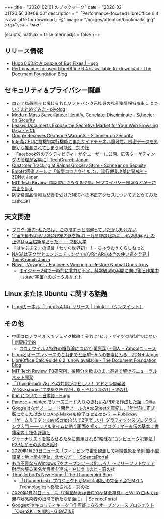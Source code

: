 +++
title = "2020-02-01 のブックマーク"
date =  "2020-02-01T20:56:33+09:00"
description = "「Performance-focused LibreOffice 6.4 is available for download」他"
image = "/images/attention/bookmarks.jpg"
pageType = "text"

[scripts]
  mathjax = false
  mermaidjs = false
+++

## リリース情報

- [Hugo 0.63.2: A couple of Bug Fixes | Hugo](https://gohugo.io/news/0.63.2-relnotes/)
- [Performance-focused LibreOffice 6.4 is available for download - The Document Foundation Blog](https://blog.documentfoundation.org/blog/2020/01/29/libreoffice-6-4/)

## セキュリティ＆プライバシー関連

- [ロシア職員関与と報じられたソフトバンク元社員の社外秘情報持ち出しについてまとめてみた - piyolog](https://piyolog.hatenadiary.jp/entry/2020/01/27/064522)
- [Modern Mass Surveillance: Identify, Correlate, Discriminate - Schneier on Security](https://www.schneier.com/blog/archives/2020/01/modern_mass_sur.html)
- [Leaked Documents Expose the Secretive Market for Your Web Browsing Data - VICE](https://www.vice.com/en_us/article/qjdkq7/avast-antivirus-sells-user-browsing-data-investigation)
- [Google Receives Geofence Warrants - Schneier on Security](https://www.schneier.com/blog/archives/2020/01/google_receives.html)
- [Intel製CPUに投機的実行機能にまたサイドチャネル脆弱性、機密データを外部から推測されてしまう可能性 - 窓の杜](https://forest.watch.impress.co.jp/docs/news/1231851.html)
- [「Facebook外のアクティビティ」が全ユーザーに公開、広告ターゲティングの管理が容易に  |  TechCrunch Japan](https://jp.techcrunch.com/2020/01/29/2020-01-28-all-users-can-now-access-facebooks-tool-for-controlling-which-apps-and-sites-can-share-data-for-ad-targeting/)
- [Customer Tracking at Ralphs Grocery Store - Schneier on Security](https://www.schneier.com/blog/archives/2020/01/customer_tracki.html)
- [Emotet感染メールに「新型コロナウイルス」、流行便乗攻撃に警戒を - ZDNet Japan](https://japan.zdnet.com/article/35148659/)
- [MIT Tech Review: 顔認識にさらなる逆風、米プライバシー団体などが一時禁止を訴え](https://www.technologyreview.jp/nl/40-groups-call-for-us-moratorium-on-facial-recognition-technology/)
- [防衛装備品情報も影響を受けたNECへの不正アクセスについてまとめてみた - piyolog](https://piyolog.hatenadiary.jp/entry/2020/01/31/051958)

## 天文関連

- [ブログ: 重力: 私たちは、この間ずっと間違っていたかも知れない](https://okuranagaimo.blogspot.com/2020/01/blog-post_26.html)
- [宇宙で最も明るい爆発現象の謎を解明 －超高輝度超新星「SN2006gy」の正体はIa型超新星だった－ — 京都大学](http://www.kyoto-u.ac.jp/ja/research/research_results/2019/200124_2.html)
- [『はやぶさ２』の偉業「七つの世界初」！ - ちゅうおうくらしねっと](http://www.chuokurashi.net/entry/hayabusa7tunosekaishin20200119)
- [NASAは天文学とエンジニアリングでのVRとARの本当の使い道を発見  |  TechCrunch Japan](https://jp.techcrunch.com/2020/01/30/2020-01-29-nasa-finds-real-uses-for-vr-and-ar-in-astronomy-and-engineering/)
- [News | Voyager 2 Engineers Working to Restore Normal Operations](https://www.jpl.nasa.gov/news/news.php?feature=7587)
    - [ボイジャー2号で一時的に電力が不足、科学観測の再開に向け復旧作業中 - sorae 宇宙へのポータルサイト](https://sorae.info/space/20200130-voyager.html)

## Linux または Ubuntu に関する話題

- [Linuxカーネル「Linux 5.4.14」リリース | Think IT（シンクイット）](https://thinkit.co.jp/news/bn/17233)

## その他

- [中国コロナウイルスでフェイク拡散：それは“ビル・ゲイツの陰謀”ではない | 新聞紙学的](https://kaztaira.wordpress.com/2020/01/26/its_not_cospiracy_of_bill_gates/)
    - [コロナウイルス特許の陰謀論について(栗原潔) - 個人 - Yahoo!ニュース](https://news.yahoo.co.jp/byline/kuriharakiyoshi/20200128-00160633/)
- [Linuxとオープンソースのこれまでと展望--5つの要素にみる - ZDNet Japan](https://japan.zdnet.com/article/35148397/)
- [LibreOffice Calc Guide 6.2 is now available - The Document Foundation Blog](https://blog.documentfoundation.org/blog/2020/01/27/libreoffice-calc-guide-6-2-is-now-available/)
- [MIT Tech Review: FB研究所、微積分を数式のまま高速で解けるニューラルネット開発](https://www.technologyreview.jp/s/177141/facebook-has-a-neural-network-that-can-do-advanced-math/)
- [「Thunderbird 78」への対応がキビしい！ アドオン開発者が“Kickstarter”で支援を呼びかける - やじうまの杜 - 窓の杜](https://forest.watch.impress.co.jp/docs/serial/yajiuma/1231765.html)
- [If in について - 日本語 - Hugo](https://discourse.gohugo.io/t/if-in/23065)
- [Pandoc + minted でソースコード入りのきれいなPDFを作成した話 - Qiita](https://qiita.com/namn1125/items/bc2d6f514c377162a057)
- [Googleはなぜノーコード開発ツールのAppSheetを買収し、1年半前に正式版になったばかりのApp Makerを終了させるのか？ － Publickey](https://www.publickey1.jp/blog/20/googleappsheet1app_maker.html)
- [［ゲーム＆モダン JavaScript文法で2倍楽しい］グラフィックスプログラミング入門 ——リアルタイムに動く画面を描く。プログラマー直伝の基本：書籍案内｜技術評論社](https://gihyo.jp/book/2020/978-4-297-11085-7)
- [ジャーナリストを黙らせるために悪用される"曖昧な"コンピュータ犯罪法 | P2Pとかその辺のお話R](https://p2ptk.org/freedom-of-speech/3098)
- [2020年1月29日ニュース「フィリピンで雷を観測して極端気象を予測 超小型衛星と地上局を連動、北大など」 | SciencePortal](https://scienceportal.jst.go.jp/news/newsflash_review/newsflash/2020/01/20200129_01.html)
- [もう不要ならWindows 7をオープンソース化しろ！ ～フリーソフトウェア財団の募る署名が目標を達成 - やじうまの杜 - 窓の杜](https://forest.watch.impress.co.jp/docs/serial/yajiuma/1231926.html)
- [Thunderbird’s New Home | The Thunderbird Blog](https://blog.thunderbird.net/2020/01/thunderbirds-new-home/)
    - [「Thunderbird」プロジェクトがMozilla財団の完全子会社MZLA Technologiesへ移管される - 窓の杜](https://forest.watch.impress.co.jp/docs/news/1232179.html)
- [2020年1月31日ニュース「『新型肺炎は世界的な緊急事態』とWHO 日本では無症状感染者の出現で新たな局面に」 | SciencePortal](https://scienceportal.jst.go.jp/news/newsflash_review/newsflash/2020/01/20200131_01.html)
- [Googleがセキュリティキーを自作可能になるオープンソースプロジェクト「OpenSK」を開始 - GIGAZINE](https://gigazine.net/news/20200131-google-opensk-open-source-security-key/)
